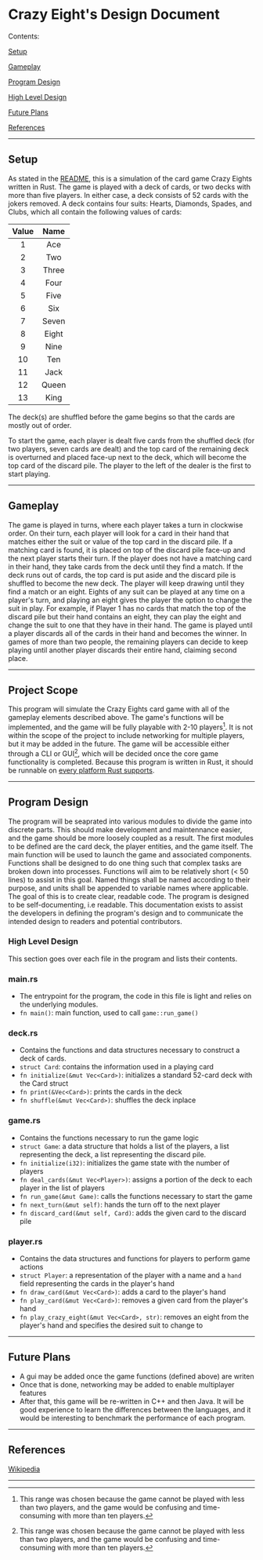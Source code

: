 # Crazy Eight's Design Document

Contents:

[Setup](#setup)

[Gameplay](#gameplay)

[Program Design](#program-design)

[High Level Design](#high-level-design)

[Future Plans](#future-plans)

[References](#references)

---

## Setup

As stated in the [README](../README.md "README"), this is a simulation of the card game Crazy Eights written in Rust. The game is played with a deck of cards, or two decks with more than five players. In either case, a deck consists of 52 cards with the jokers removed. A deck contains four suits: Hearts, Diamonds, Spades, and Clubs, which all contain the following values of cards:

| Value | Name |
| :---: | :---: |
|   1   |  Ace  |
|   2   |  Two  |
|   3   | Three |
|   4   | Four |
|   5   | Five |
|   6   |  Six  |
|   7   | Seven |
|   8   | Eight |
|   9   | Nine |
|  10  |  Ten  |
|  11  | Jack |
|  12  | Queen |
|  13  | King |

The deck(s) are shuffled before the game begins so that the cards are mostly out of order.

To start the game, each player is dealt five cards from the shuffled deck (for two players, seven cards are dealt) and the top card of the remaining deck is overturned and placed face-up next to the deck, which will become the top card of the discard pile. The player to the left of the dealer is the first to start playing.

---

## Gameplay

The game is played in turns, where each player takes a turn in clockwise order.
On their turn, each player will look for a card in their hand that matches either the suit or value of the top card in the discard pile.
If a matching card is found, it is placed on top of the discard pile face-up and the next player starts their turn.
If the player does not have a matching card in their hand, they take cards from the deck until they find a match. If the deck runs out of cards, the top card is put aside and the discard pile is shuffled to become the new deck. The player will keep drawing until they find a match or an eight.
Eights of any suit can be played at any time on a player's turn, and playing an eight gives the player the option to change the suit in play. For example, if Player 1 has no cards that match the top of the discard pile but their hand contains an eight, they can play the eight and change the suit to one that they have in their hand.
The game is played until a player discards all of the cards in their hand and becomes the winner. In games of more than two people, the remaining players can decide to keep playing until another player discards their entire hand, claiming second place.

---

## Project Scope

This program will simulate the Crazy Eights card game with all of the gameplay elements described above. The game's functions will be implemented, and the game will be fully playable with 2-10 players[^note]. It is not within the scope of the project to include networking for multiple players, but it may be added in the future. The game will be accessible either through a CLI or GUI[^note], which will be decided once the core game functionality is completed. Because this program is written in Rust, it should be runnable on [every platform Rust supports][1]. 

---

## Program Design

The program will be seaprated into various modules to divide the game into discrete parts. This should make development and maintennance easier, and the game should be more loosely coupled as a result. The first modules to be defined are the card deck, the player entities, and the game itself. The main function will be used to launch the game and associated components.
Functions shall be designed to do one thing such that complex tasks are broken down into processes. Functions will aim to be relatively short (< 50 lines) to assist in this goal.
Named things shall be named according to their purpose, and units shall be appended to variable names where applicable. The goal of this is to create clear, readable code.
The program is designed to be self-documenting, i.e readable. This documentation exists to assist the developers in defining the program's design and to communicate the intended design to readers and potential contributors.

### High Level Design

This section goes over each file in the program and lists their contents. 

### main.rs
-   The entrypoint for the program, the code in this file is light and relies on the underlying modules. 
-   `fn main()`: main function, used to call `game::run_game()`

### deck.rs
-  Contains the functions and data structures necessary to construct a deck of cards. 
- `struct Card`: contains the information used in a playing card
- `fn initialize(&mut Vec<Card>)`: initializes a standard 52-card deck with the Card struct
- `fn print(&Vec<Card>)`: prints the cards in the deck
- `fn shuffle(&mut Vec<Card>)`: shuffles the deck inplace

### game.rs
- Contains the functions necessary to run the game logic
- `struct Game`: a data structure that holds a list of the players, a list representing the deck, a list representing the discard pile.
- `fn initialize(i32)`: initializes the game state with the number of players
- `fn deal_cards(&mut Vec<Player>)`: assigns a portion of the deck to each player in the list of players
- `fn run_game(&mut Game)`: calls the functions necessary to start the game
- `fn next_turn(&mut self)`: hands the turn off to the next player
- `fn discard_card(&mut self, Card)`: adds the given card to the discard pile

### player.rs
- Contains the data structures and functions for players to perform game actions
- `struct Player`: a representation of the player with a name and a `hand` field representing the cards in the player's hand
- `fn draw_card(&mut Vec<Card>)`: adds a card to the player's hand
- `fn play_card(&mut Vec<Card>)`: removes a given card from the player's hand
- `fn play_crazy_eight(&mut Vec<Card>, str)`: removes an eight from the player's hand and specifies the desired suit to change to
---

## Future Plans

- A gui may be added once the game functions (defined above) are writen
- Once that is done, networking may be added to enable multiplayer features
- After that, this game will be re-written in C++ and then Java. It will be good experience to learn the differences between the languages, and it would be interesting to benchmark the performance of each program.
---

## References

[Wikipedia](https://en.wikipedia.org/wiki/Crazy_Eights "Wikipedia")

---

[^note]: This range was chosen because the game cannot be played with less than two players, and the game would be confusing and time-consuming with more than ten players.

[^note]: The GUI would likely use a library crate, with art and graphics designed by project contributors. A CLI will likely be written for development and testing, and the GUI will be created once the game is fully tested. 

[1]: https://doc.rust-lang.org/nightly/rustc/platform-support.html
